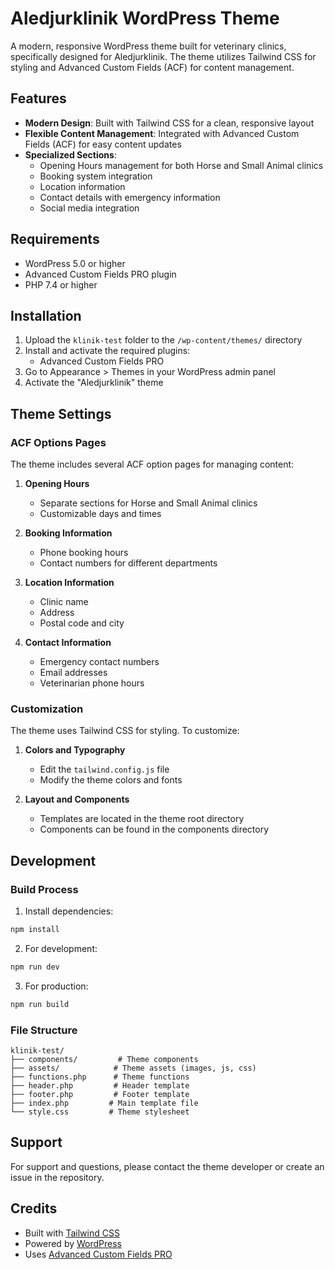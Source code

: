 # Aledjurklinik WordPress Theme

A modern, responsive WordPress theme built for veterinary clinics, specifically designed for Aledjurklinik. The theme utilizes Tailwind CSS for styling and Advanced Custom Fields (ACF) for content management.

## Features

- **Modern Design**: Built with Tailwind CSS for a clean, responsive layout
- **Flexible Content Management**: Integrated with Advanced Custom Fields (ACF) for easy content updates
- **Specialized Sections**:
  - Opening Hours management for both Horse and Small Animal clinics
  - Booking system integration
  - Location information
  - Contact details with emergency information
  - Social media integration

## Requirements

- WordPress 5.0 or higher
- Advanced Custom Fields PRO plugin
- PHP 7.4 or higher

## Installation

1. Upload the `klinik-test` folder to the `/wp-content/themes/` directory
2. Install and activate the required plugins:
   - Advanced Custom Fields PRO
3. Go to Appearance > Themes in your WordPress admin panel
4. Activate the "Aledjurklinik" theme

## Theme Settings

### ACF Options Pages

The theme includes several ACF option pages for managing content:

1. **Opening Hours**

   - Separate sections for Horse and Small Animal clinics
   - Customizable days and times

2. **Booking Information**

   - Phone booking hours
   - Contact numbers for different departments

3. **Location Information**

   - Clinic name
   - Address
   - Postal code and city

4. **Contact Information**
   - Emergency contact numbers
   - Email addresses
   - Veterinarian phone hours

### Customization

The theme uses Tailwind CSS for styling. To customize:

1. **Colors and Typography**

   - Edit the `tailwind.config.js` file
   - Modify the theme colors and fonts

2. **Layout and Components**
   - Templates are located in the theme root directory
   - Components can be found in the components directory

## Development

### Build Process

1. Install dependencies:

```bash
npm install
```

2. For development:

```bash
npm run dev
```

3. For production:

```bash
npm run build
```

### File Structure

```
klinik-test/
├── components/         # Theme components
├── assets/            # Theme assets (images, js, css)
├── functions.php      # Theme functions
├── header.php         # Header template
├── footer.php         # Footer template
├── index.php         # Main template file
└── style.css         # Theme stylesheet
```

## Support

For support and questions, please contact the theme developer or create an issue in the repository.

## Credits

- Built with [Tailwind CSS](https://tailwindcss.com/)
- Powered by [WordPress](https://wordpress.org/)
- Uses [Advanced Custom Fields PRO](https://www.advancedcustomfields.com/pro/)
